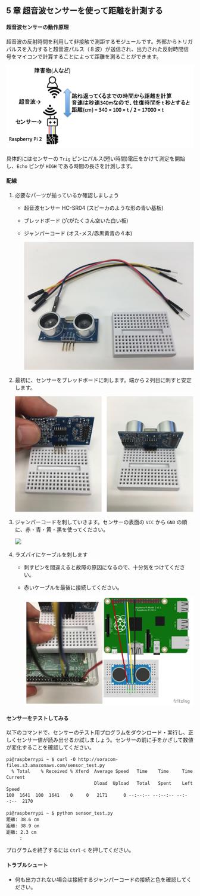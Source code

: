 ## 5 章 超音波センサーを使って距離を計測する

#### 超音波センサーの動作原理

超音波の反射時間を利用して非接触で測距するモジュールです。外部からトリガパルスを入力すると超音波パルス（８波）が送信され、出力された反射時間信号をマイコンで計算することによって距離を測ることができます。

![](images/5-1.png)

具体的にはセンサーの `Trig` ピンにパルス(短い時間)電圧をかけて測定を開始し、`Echo` ピンが `HIGH` である時間の長さを計測します。

#### 配線

1.  必要なパーツが揃っているか確認しましょう

    - 超音波センサー HC-SR04 (スピーカのような形の青い基板)
    - ブレッドボード (穴がたくさん空いた白い板)
    - ジャンパーコード (オス-メス/赤黒黄青の４本)

      ![](images/5-2.png)

2.  最初に、センサーをブレッドボードに刺します。端から２列目に刺すと安定します。

    ![](images/5-3.png)

3.  ジャンパーコードを刺していきます。センサーの表面の `VCC` から `GND` の順に、赤・青・黄・黒を使ってください。

    ![](images/5-5.png)

4.  ラズパイにケーブルを刺します

    - 刺すピンを間違えると故障の原因になるので、十分気をつけてください。
    - 赤いケーブルを最後に接続してください。

      ![](images/5-6.png)

#### センサーをテストしてみる

以下のコマンドで、センサーのテスト用プログラムをダウンロード・実行し、正しくセンサー値が読み出せるか試しましょう。センサーの前に手をかざして数値が変化することを確認してください。

```console
pi@raspberrypi ~ $ curl -O http://soracom-files.s3.amazonaws.com/sensor_test.py
  % Total    % Received % Xferd  Average Speed   Time    Time     Time  Current
                                 Dload  Upload   Total   Spent    Left  Speed
100  1641  100  1641    0     0   2171      0 --:--:-- --:--:-- --:--:--  2170

pi@raspberrypi ~ $ python sensor_test.py
距離: 38.6 cm
距離: 38.9 cm
距離: 2.3 cm
     :
```

プログラムを終了するには `Ctrl-C` を押してください。

#### トラブルシュート

- 何も出力されない場合は接続するジャンパーコードの接続と色を確認してください。
